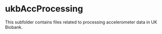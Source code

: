 # ukbAccProcessing 

This subfolder contains files related to processing accelerometer data in UK Biobank.

